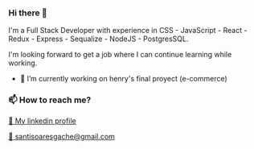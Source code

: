 ### Hi there 👋

I'm a Full Stack Developer with experience in CSS - JavaScript - React - Redux - Express - Sequalize - NodeJS - PostgresSQL.

I'm looking forward to get a job where I can continue learning while working.

- 🔭 I’m currently working on henry's final proyect (e-commerce)

<h3 align="left">📫 How to reach me?</h3>
<p align="left">
<a href="https://www.linkedin.com/in/santiago-soares-gache" target="_blank">🤝 My linkedin profile</a>
</p>
<p align="left">
<a href="santisoaresgache@gmail.com" target="_blank">📧 santisoaresgache@gmail.com</a>
</p>
